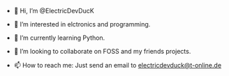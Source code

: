 - 👋 Hi, I’m @ElectricDevDucK

- 👀 I’m interested in elctronics and programming.
- 🌱 I’m currently learning Python.
- 💞️ I’m looking to collaborate on FOSS and my friends projects.

- 📫 How to reach me: Just send an email to electricdevduck@t-online.de

<!---
ElectricDevDucK/ElectricDevDucK is a ✨ special ✨ repository because its `README.md` (this file) appears on your GitHub profile.
You can click the Preview link to take a look at your changes.
--->

